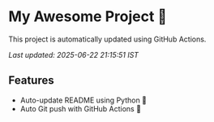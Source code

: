 # My Awesome Project 🚀

This project is automatically updated using GitHub Actions.

_Last updated: 2025-06-22 21:15:51 IST_

## Features
- Auto-update README using Python 🐍
- Auto Git push with GitHub Actions 🤖

